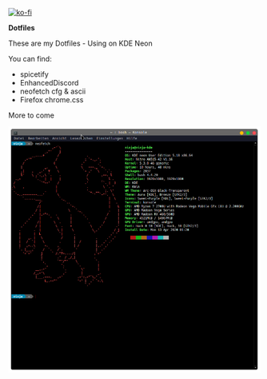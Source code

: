 [![ko-fi](https://www.ko-fi.com/img/githubbutton_sm.svg)](https://ko-fi.com/B0B71O84V)

**Dotfiles**

These are my Dotfiles - Using on KDE Neon

You can find:

- spicetify
- EnhancedDiscord
- neofetch cfg & ascii
- Firefox chrome.css

More to come

![neofetch](https://raw.githubusercontent.com/ninjasan420/Dotfiles/master/neofetch.png)
